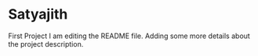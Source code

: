 # Satyajith
First Project
I am editing the README file. Adding some more details about the project description.

